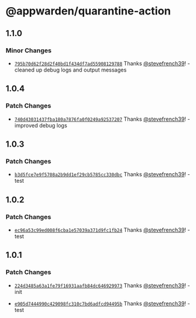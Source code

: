 # @appwarden/quarantine-action

## 1.1.0

### Minor Changes

- [`795b70d62f28d2f40bd1f434df7ad55908129788`](https://github.com/appwarden/quarantine-action/commit/795b70d62f28d2f40bd1f434df7ad55908129788) Thanks [@stevefrench39](https://github.com/stevefrench39)! - cleaned up debug logs and output messages

## 1.0.4

### Patch Changes

- [`740d43031437fba180a7876fa0f0249a92537207`](https://github.com/appwarden/quarantine-action/commit/740d43031437fba180a7876fa0f0249a92537207) Thanks [@stevefrench39](https://github.com/stevefrench39)! - improved debug logs

## 1.0.3

### Patch Changes

- [`b3d5fce7e9f5708a2b9dd1ef29cb5785cc330dbc`](https://github.com/appwarden/quarantine-action/commit/b3d5fce7e9f5708a2b9dd1ef29cb5785cc330dbc) Thanks [@stevefrench39](https://github.com/stevefrench39)! - test

## 1.0.2

### Patch Changes

- [`ec96a53c99ed008f6cba1e57039a371d9fc1fb24`](https://github.com/appwarden/quarantine-action/commit/ec96a53c99ed008f6cba1e57039a371d9fc1fb24) Thanks [@stevefrench39](https://github.com/stevefrench39)! - test

## 1.0.1

### Patch Changes

- [`224d3485a63a1fe79f16931aafb84dc646929973`](https://github.com/appwarden/quarantine-action/commit/224d3485a63a1fe79f16931aafb84dc646929973) Thanks [@stevefrench39](https://github.com/stevefrench39)! - init

- [`e905d7444990c429098fc310c7bd6adfcd94495b`](https://github.com/appwarden/quarantine-action/commit/e905d7444990c429098fc310c7bd6adfcd94495b) Thanks [@stevefrench39](https://github.com/stevefrench39)! - test
